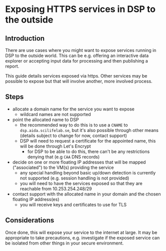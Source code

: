 # Exposing HTTPS services in DSP to the outside

## Introduction

There are use cases where you might want to expose services running in DSP to
the outside world. This can be e.g. offering an interactive data explorer or
accepting input data for processing and then publishing a report.

This guide details services exposed via https. Other services may be possible
to expose but that will involve another, more involved process.

## Steps

* allocate a domain name for the service you want to expose
    * wildcard names are not supported
* point the allocated name to DSP
    * the recommended way to do this is to use a `CNAME` to
      `dsp.aida.scilifelab.se`, but it's also possible through other means
      (details subject to change for now, contact support)
    * DSP will need to request a certificate for the appointed name, this will
      be done through Let's Encrypt
        * for DSP to be able to do this, there can't be any restrictions denying
          that (e.g `CAA` DNS records)
* decide on one or more floating IP addresses that will be mapped ("associated")
  to the VM(s) providing the service
    * any special handling beyond basic up/down detection is currently not
      supported (e.g. session handling is not provided)
    * you will need to have the services exposed so that they are reachable from
      10.253.254.248/29
* contact support with the allocated name in your domain and the chosen
  floating IP address(es)
    * you will receive keys and certificates to use for TLS

## Considerations

Once done, this will expose your service to the internet at large. It may be
appropriate to take precautions, e.g. investigate if the exposed service can
be isolated from other things in your secure environment.
